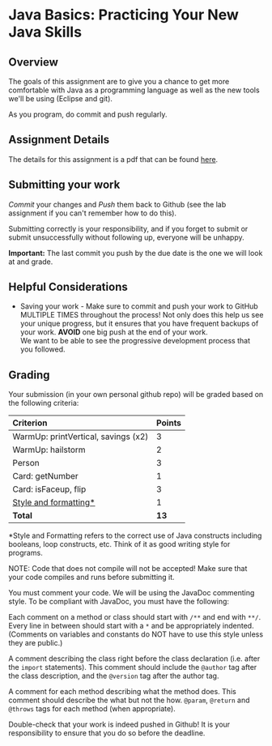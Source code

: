 # Java Basics: Practicing Your New Java Skills

## Overview
The goals of this assignment are to give you a chance to get more comfortable with Java as a programming language as well as the new tools we'll be using (Eclipse and git).

As you program, do commit and push regularly.


## Assignment Details

The details for this assignment is a pdf that can be found [here](images/assignment_handout.pdf).


## Submitting your work

*Commit* your changes and *Push* them back to Github (see the lab assignment if you can't remember how to do this).
   
Submitting correctly is your responsibility, and if you forget to submit or submit unsuccessfully without following up, everyone will be unhappy. 

**Important:** The last commit you push by the due date is the one we will look at and grade.


## Helpful Considerations

* Saving your work - Make sure to commit and push your work to GitHub MULTIPLE TIMES throughout the process! Not only does this help us see your unique progress, but it ensures that you have frequent backups of your work. **AVOID** one big push at the end of your work.   
We want to be able to see the progressive development process that you followed.

## Grading
Your submission (in your own personal github repo) will be graded based on the following criteria:

| Criterion                                                                                        | Points |
| :----------------------------------------------------------------------------------------------- | :----- |
| WarmUp: printVertical, savings (x2)                                                              | 3      |
| WarmUp: hailstorm                                                                                | 2      |
| Person                                                                                           | 3      |
| Card: getNumber                                                                                  | 1      |
| Card: isFaceup, flip                                                                             | 3      |
| [Style and formatting*](https://github.com/pomonacs622020sp/Handouts/blob/master/style_guide.md) | 1      |
| **Total**                                                                                        | **13** |

*Style and Formatting refers to the correct use of Java constructs including booleans, loop constructs, etc. Think of it as good writing style for programs.

NOTE: Code that does not compile will not be accepted! Make sure that your code compiles and runs before submitting it.

You must comment your code. We will be using the JavaDoc commenting style. To be compliant with JavaDoc, you must have the following:

   Each comment on a method or class should start with `/**` and end with `**/`. 
   Every line in between should start with a `*` and be appropriately indented. 
   (Comments on variables and constants do NOT have to use this style unless they are public.)

   A comment describing the class right before the class declaration 
   (i.e. after the `import` statements). This comment should include the `@author` tag 
   after the class description, and the `@version` tag after the author tag.

   A comment for each method describing what the method does. 
   This comment should describe the what but not the how.
   `@param`, `@return` and `@throws` tags for each method (when appropriate).

Double-check that your work is indeed pushed in Github! It is your responsibility to ensure that you do so before the deadline.
